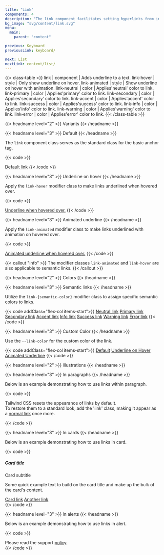 ```yaml
---
title: "Link"
components: 4
description: "The link component facilitates setting hyperlinks from inline text items, buttons, or cards to navigate between pages or external websites."
bg_image: "svg/content/link.svg"
menu:
  main:
    parent: "content"

previous: Keyboard
previousLink: keyboard/

next: List
nextLink: content/list/
---
```


<!-- Class table -->

{{< class-table >}}
link | component | Adds underline to a text.
link-hover | style | Only show underline on hover.
link-animated | style | Show underline on hover with animation.
link-neutral | color | Applies'neutral' color to link.
link-primary | color | Applies'primary' color to link.
link-secondary | color | Applies'secondary' color to link.
link-accent | color | Applies'accent' color to link.
link-success | color | Applies'success' color to link.
link-info | color | Applies'info' color to link.
link-warning | color | Applies'warning' color to link.
link-error | color | Applies'error' color to link.
{{< /class-table >}}

<!-------------------- Variants -------------------->

{{< headname level="2" >}} Variants {{< /headname >}}

<!-- Default -->

{{< headname level="3" >}} Default {{< /headname >}}

The `link` component class serves as the standard class for the basic anchor tag.

{{< code >}}

<a href="#" class="link">Default link</a>
{{< /code >}}

<!-- Underline on hover -->

{{< headname level="3" >}} Underline on hover {{< /headname >}}

Apply the `link-hover` modifier class to make links underlined when hovered over.

{{< code >}}

<a href="#" class="link link-hover">Underline when hovered over.</a>
{{< /code >}}

<!-- Animated underline -->

{{< headname level="3" >}} Animated underline {{< /headname >}}

Apply the `link-animated` modifier class to make links underlined with animation on hovered over.

{{< code >}}

<a href="#" class="link link-animated"> Animated underline when hovered over.</a>
{{< /code >}}

{{< callout "info" >}}
The modifier classes `link-animated` and `link-hover` are also applicable to semantic links.
{{< /callout >}}

<!-------------------- Colors -------------------->

{{< headname level="2" >}} Colors {{< /headname >}}

<!-- Semantic links -->

{{< headname level="3" >}} Semantic links {{< /headname >}}

Utilize the `link-{semantic-color}` modifier class to assign specific semantic colors to links.

{{< code addClass="flex-col items-start">}}
<a href="#" class="link link-neutral">Neutral link</a>
<a href="#" class="link link-primary">Primary link</a>
<a href="#" class="link link-secondary">Secondary link</a>
<a href="#" class="link link-accent">Accent link</a>
<a href="#" class="link link-info">Info link</a>
<a href="#" class="link link-success">Success link</a>
<a href="#" class="link link-warning">Warning link</a>
<a href="#" class="link link-error">Error link</a>
{{< /code >}}

<!-- Custom Color -->

{{< headname level="3" >}} Custom Color {{< /headname >}}

Use the `--link-color` for the custom color of the link.

{{< code addClass="flex-col items-start">}}
<a href="#" class="link [--link-color:purple]">Default</a>
<a href="#" class="link link-hover [--link-color:purple]">Underline on Hover</a>
<a href="#" class="link link-animated [--link-color:purple]">Animated Underline</a>
{{< /code >}}

<!-------------------- Illustrations -------------------->

{{< headname level="2" >}} Illustrations {{< /headname >}}

<!-- In paragraphs -->

{{< headname level="3" >}} In paragraphs {{< /headname >}}

Below is an example demonstrating how to use links within paragraph.

{{< code >}}

<p>Tailwind CSS resets the appearance of links by default.<br/>
To restore them to a standard look, add the 'link' class, making it appear as a <a href="#" class="link">normal link</a> once more.</p>
{{< /code >}}

<!-- In cards -->

{{< headname level="3" >}} In cards {{< /headname >}}

Below is an example demonstrating how to use links in card.

{{< code >}}

<div class="card max-w-sm">
  <div class="card-body">
    <h5 class="card-title mb-0">Card title</h5>
    <div class="text-base-content/50 mb-3">Card subtitle</div>
    <p class="mb-4">Some quick example text to build on the card title and make up the bulk of the card's content.</p>
    <div class="card-actions">
      <a href="#" class="link link-primary link-hover">Card link</a>
      <a href="#" class="link link-primary link-animated">Another link</a>
    </div>
  </div>
</div>
{{< /code >}}

<!-- In alerts -->

{{< headname level="3" >}} In alerts {{< /headname >}}

Below is an example demonstrating how to use links in alert.

{{< code >}}

<div class="alert alert-soft" role="alert">
  Please read the support <a href="#" class="link">policy</a>.
</div>
{{< /code >}}
